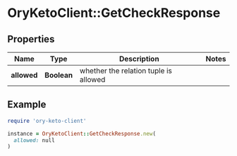 # OryKetoClient::GetCheckResponse

## Properties

| Name | Type | Description | Notes |
| ---- | ---- | ----------- | ----- |
| **allowed** | **Boolean** | whether the relation tuple is allowed |  |

## Example

```ruby
require 'ory-keto-client'

instance = OryKetoClient::GetCheckResponse.new(
  allowed: null
)
```


